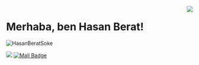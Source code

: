 <img align='right' src="https://github-readme-stats.vercel.app/api?username=HasanBeratSoke&show_icons=true">

# Merhaba, ben Hasan Berat! 
<p align="left"> <img src="https://komarev.com/ghpvc/?username=HasanBeratSoke" alt="HasanBeratSoke" /> </p>


[![](https://img.shields.io/badge/linkedin-%230077B5.svg?&style=for-the-badge&logo=linkedin&logoColor=white)](www.linkedin.com/in/hasan-berat-söke-0b707a210/)
[![Mail Badge](https://img.shields.io/badge/hasanberatsoke@hotmail.com-c14438?style=for-the-badge&logo=Gmail&logoColor=white&link=mailto:hasanberatsoke@hotmail.com)](mailto:hasanberatsoke@hotmail.com)
